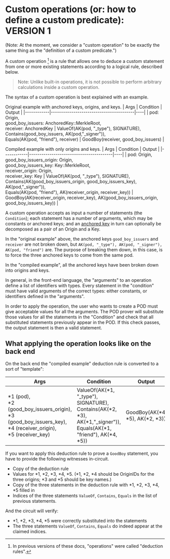 # Custom operations (or: how to define a custom predicate): VERSION 1

(Note: At the moment, we consider a "custom operation" to be exactly the same thing as the "definition of a custom predicate.")

A custom operation [^operation] is a rule that allows one to deduce a custom statement from one or more existing statements according to a logical rule, described below.

> Note: Unlike built-in operations, it is not possible to perform arbitrary calculations inside a custom operation.

The syntax of a custom operation is best explained with an example.

Original example with anchored keys, origins, and keys.
| Args | Condition            | Output                      |
|------------|-----------------------------------------|----|
| pod: Origin, <br> good_boy_issuers: AnchoredKey::MerkleRoot, <br> receiver: AnchoredKey | ValueOf(AK(pod, "_type"), SIGNATURE), <br> Contains(good_boy_issuers, AK(pod,"_signer")), <br> Equals(AK(pod, "friend"), receiver) | GoodBoy(receiver, good_boy_issuers) |

Compiled example with only origins and keys.
| Args | Condition            | Output                      |
|------------|-----------------------------------------|----|
| pod: Origin, <br> good_boy_issuers_origin: Origin, <br> good_boy_issuers_key: Key::MerkleRoot, <br> receiver_origin: Origin, <br> receiver_key: Key | ValueOf(AK(pod, "_type"), SIGNATURE), <br> Contains(AK(good_boy_issuers_origin, good_boy_issuers_key), AK(pod,"_signer")), <br> Equals(AK(pod, "friend"), AK(receiver_origin, receiver_key)) | GoodBoy(AK(receiver_origin, receiver_key), AK(good_boy_issuers_origin, good_boy_issuers_key)) |

A custom operation accepts as input a number of statements (the `Condition`); 
each statement has a number of arguments, which may be constants or anchored keys; and an [anchored key](./anchoredkeys.md) in turn can optionally be decomposed as a pair of an Origin and a Key.

In the "original example" above, the anchored keys `good_boy_issuers` and `receiver` are not broken down, but `AK(pod, "_type"), AK(pod, "_signer"), AK(pod, "friend")` are.  The purpose of breaking them down, in this case, is to force the three anchored keys to come from the same pod.

In the "compiled example", all the anchored keys have been broken down into origins and keys.

In general, in the front-end language, the "arguments" to an operation define a list of identifiers with types.  Every statement in the "condition" must have valid arguments of the correct types: either constants, or identifiers defined in the "arguments".

In order to apply the operation, the user who wants to create a POD must give acceptable values for all the arguments.  The POD prover will substitute those values for all the statements in the "Condition" and check that all substituted statements previously appear in the POD.  If this check passes, the output statement is then a valid statement.

## What applying the operation looks like on the back end

On the back end the "compiled example" deduction rule is converted to a sort of "template":

| Args | Condition            | Output                      |
|------------|-----------------------------------------|----|
| *1 (pod), <br> *2 (good_boy_issuers_origin), <br> *3 (good_boy_issuers_key), <br> *4 (receiver_origin), <br> *5 (receiver_key) | ValueOf(AK(*1, "_type"), SIGNATURE), <br> Contains(AK(*2, *3), AK(*1,"_signer")), <br> Equals(AK(*1, "friend"), AK(*4, *5)) | GoodBoy(AK(*4, *5), AK(*2, *3)) |

If you want to apply this deduction rule to prove a `GoodBoy` statement,
you have to provide the following witnesses in-circuit.

- Copy of the deduction rule
- Values for *1, *2, *3, *4, *5.  (*1, *2, *4 should be OriginIDs for the three origins; *3 and *5 should be key names.)
- Copy of the three statements in the deduction rule with *1, *2, *3, *4, *5 filled in
- Indices of the three statements `ValueOf`, `Contains`, `Equals` in the list of previous statements.

And the circuit will verify:
- *1, *2, *3, *4, *5 were correctly substituted into the statements
- The three statements `ValueOf`, `Contains`, `Equals` do indeed appear at the claimed indices.

[^operation]: In previous versions of these docs, "operations" were called "deduction rules".
